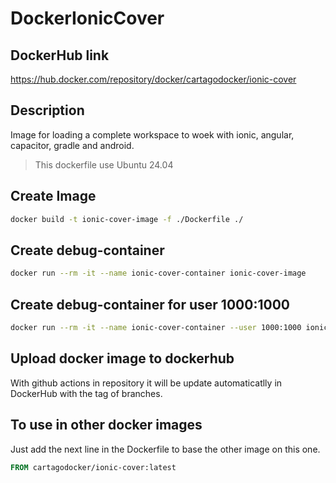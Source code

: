 # DockerIonicCover

## DockerHub link

https://hub.docker.com/repository/docker/cartagodocker/ionic-cover

## Description

Image for loading a complete workspace to woek with ionic, angular, capacitor, gradle and android.

> This dockerfile use Ubuntu 24.04

## Create Image

````bash
docker build -t ionic-cover-image -f ./Dockerfile ./
````

## Create debug-container

````bash
docker run --rm -it --name ionic-cover-container ionic-cover-image
````

## Create debug-container for user 1000:1000

````bash
docker run --rm -it --name ionic-cover-container --user 1000:1000 ionic-cover-image
````

## Upload docker image to dockerhub

With github actions in repository it will be update automaticatlly in DockerHub with the tag of branches.

## To use in other docker images

Just add the next line in the Dockerfile to base the other image on this one.

````Dockerfile 
FROM cartagodocker/ionic-cover:latest
````
